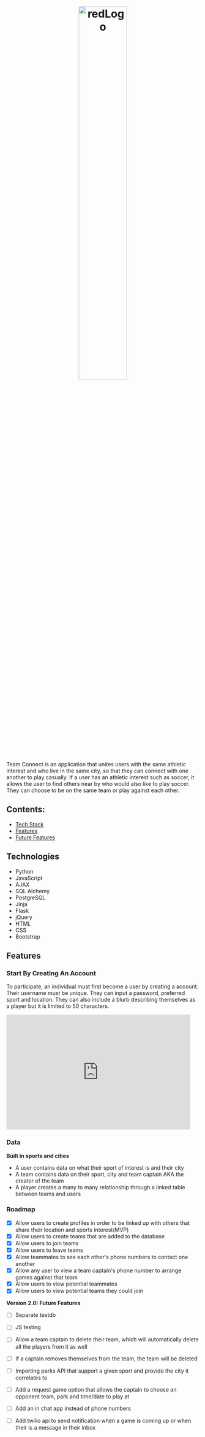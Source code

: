 
<h1 align="center">
    <img width=50% alt="redLogo" src="https://user-images.githubusercontent.com/71605433/101545930-d946c380-395c-11eb-8705-89f501c1a69a.png">
    
</h1>

Team Connect is an application that unites users with the same athletic interest and who live in the same city, so that they can connect with one another to play casually. If a user has an athletic interest such as soccer, it allows the user to find others near by who would also like to play soccer. They can choose to be on the same team or play against each other. 

## Contents:
* [Tech Stack](#tech-stack)
* [Features](#features)
* [Future Features](#future)

## <a name="tech-stack"></a>Technologies
- Python
- JavaScript
- AJAX
- SQL Alchemy
- PostgreSQL
- Jinja
- Flask
- jQuery
- HTML
- CSS
- Bootstrap

## <a name="features"></a>Features

### Start By Creating An Account
To participate, an individual must first become a user by creating a account. Their username must be unique. They can input a password, preferred sport and location. They can also include a blurb describing themselves as a player but it is limited to 50 characters. 

<iframe src="https://giphy.com/embed/P6YNDwhjvZo3XR1tXV" width="480" height="300" frameBorder="0" class="giphy-embed" allowFullScreen></iframe>
<!-- <p><a href="https://giphy.com/gifs/P6YNDwhjvZo3XR1tXV">via GIPHY</a></p> -->


### Data

**Built in sports and cities**

- A user contains data on what their sport of interest is and their city
- A team contains data on their sport, city and team captain AKA the creator of the team 
- A player creates a many to many relationship through a linked table between teams and users

### Roadmap 

- [x] Allow users to create profiles in order to be linked up with others that share their location and sports interest(MVP)
- [x] Allow users to create teams that are added to the database
- [x] Allow users to join teams
- [x] Allow users to leave teams
- [x] Allow teammates to see each other's phone numbers to contact one another
- [x] Allow any user to view a team captain's phone number to arrange games against that team
- [x] Allow users to view potential teammates
- [x] Allow users to view potential teams they could join

**Version 2.0: Future Features**
- [ ] Separate testdb
- [ ] JS testing
- [ ] Allow a team captain to delete their team, which will automatically delete all the players from it as well
- [ ] If a captain removes themselves from the team, the team will be deleted
- [ ] Importing parks API that support a given sport and provide the city it correlates to
- [ ] Add a request game option that allows the captain to choose an opponent team, park and time/date to play at
- [ ] Add an in chat app instead of phone numbers
- [ ] Add twilio api to send notification when a game is coming up or when their is a message in their inbox


